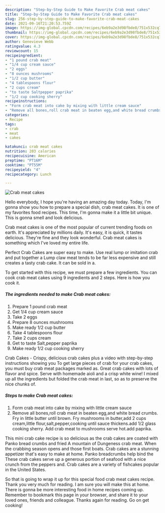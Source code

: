 ```yaml
---
description: "Step-by-Step Guide to Make Favorite Crab meat cakes"
title: "Step-by-Step Guide to Make Favorite Crab meat cakes"
slug: 256-step-by-step-guide-to-make-favorite-crab-meat-cakes
date: 2021-09-16T21:20:53.759Z
image: https://img-global.cpcdn.com/recipes/6eb9a2e3d98fbde8/751x532cq70/crab-meat-cakes-recipe-main-photo.jpg
thumbnail: https://img-global.cpcdn.com/recipes/6eb9a2e3d98fbde8/751x532cq70/crab-meat-cakes-recipe-main-photo.jpg
cover: https://img-global.cpcdn.com/recipes/6eb9a2e3d98fbde8/751x532cq70/crab-meat-cakes-recipe-main-photo.jpg
author: Genevieve Webb
ratingvalue: 4.3
reviewcount: 15
recipeingredient:
- "1 pound crab meat"
- "1/4 cup cream sauce"
- "2 eggs"
- "8 ounces mushrooms"
- "1/2 cup butter"
- "4 tablespoons flour"
- "2 cups cream"
- "to taste Saltpepper paprika"
- "1/2 cup cooking sherry"
recipeinstructions:
- "Form crab meat into cake by mixing with little cream sauce"
- "Remove all bones,roll crab meat in beaten egg,and white bread crumbs. Fry in little butter until brown. Fry mushrooms in butter,add 2 cups cream,little flour,salt,pepper,cooking until sauce thickens.add 1/2 glass cooking sherry. Add crab meat to mushrooms serve hot.add paprika."
categories:
- Recipe
tags:
- crab
- meat
- cakes

katakunci: crab meat cakes 
nutrition: 203 calories
recipecuisine: American
preptime: "PT16M"
cooktime: "PT55M"
recipeyield: "4"
recipecategory: Lunch

---
```



![Crab meat cakes](https://img-global.cpcdn.com/recipes/6eb9a2e3d98fbde8/751x532cq70/crab-meat-cakes-recipe-main-photo.jpg)

Hello everybody, I hope you're having an amazing day today. Today, I'm gonna show you how to prepare a special dish, crab meat cakes. It is one of my favorites food recipes. This time, I'm gonna make it a little bit unique. This is gonna smell and look delicious.

Crab meat cakes is one of the most popular of current trending foods on earth. It's appreciated by millions daily. It's easy, it is quick, it tastes delicious. They're fine and they look wonderful. Crab meat cakes is something which I've loved my entire life.

Perfect Crab Cakes are super easy to make. Use real lump or imitation crab and put together a Lump claw meat tends to be far less expensive and still creates a tasty crab cake. It can be sold in a.


To get started with this recipe, we must prepare a few ingredients. You can cook crab meat cakes using 9 ingredients and 2 steps. Here is how you cook it.

<!--inarticleads1-->

##### The ingredients needed to make Crab meat cakes:

1. Prepare 1 pound crab meat
1. Get 1/4 cup cream sauce
1. Take 2 eggs
1. Prepare 8 ounces mushrooms
1. Make ready 1/2 cup butter
1. Take 4 tablespoons flour
1. Take 2 cups cream
1. Get to taste Salt,pepper paprika
1. Make ready 1/2 cup cooking sherry


Crab Cakes - Crispy, delicious crab cakes plus a video with step-by-step instructions showing you To get large pieces of crab for your crab cakes, you must buy crab meat packages marked as. Great crab cakes with lots of flavor and spice. Serve with homemade aioli and a crisp white wine! I mixed up all the ingredients but folded the crab meat in last, so as to preserve the nice chunks of. 

<!--inarticleads2-->

##### Steps to make Crab meat cakes:

1. Form crab meat into cake by mixing with little cream sauce
1. Remove all bones,roll crab meat in beaten egg,and white bread crumbs. Fry in little butter until brown. Fry mushrooms in butter,add 2 cups cream,little flour,salt,pepper,cooking until sauce thickens.add 1/2 glass cooking sherry. Add crab meat to mushrooms serve hot.add paprika.


This mini crab cake recipe is so delicious as the crab cakes are coated with Panko bread crumbs and fried A mountain of Dungeness crab meat. When the crabbing season opens and those first boats. Crab cakes are a stunning appetizer that&#39;s easy to make at home. Panko breadcrumbs help bind the These crab cakes serve up a generous portion of seafood with a nice crunch from the peppers and. Crab cakes are a variety of fishcakes popular in the United States. 

So that is going to wrap it up for this special food crab meat cakes recipe. Thank you very much for reading. I am sure you will make this at home. There is gonna be more interesting food in home recipes coming up. Remember to bookmark this page in your browser, and share it to your loved ones, friends and colleague. Thanks again for reading. Go on get cooking!
